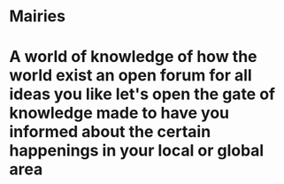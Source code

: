 <!D­OCT­YPE>
<HTML>
<Body>
<h1>Mairies<h1>
<head>A world of knowledge of how the world exist an open forum for all ideas you like let's open the gate of knowledge made to have you informed about the certain happenings in your local or global area<head>

